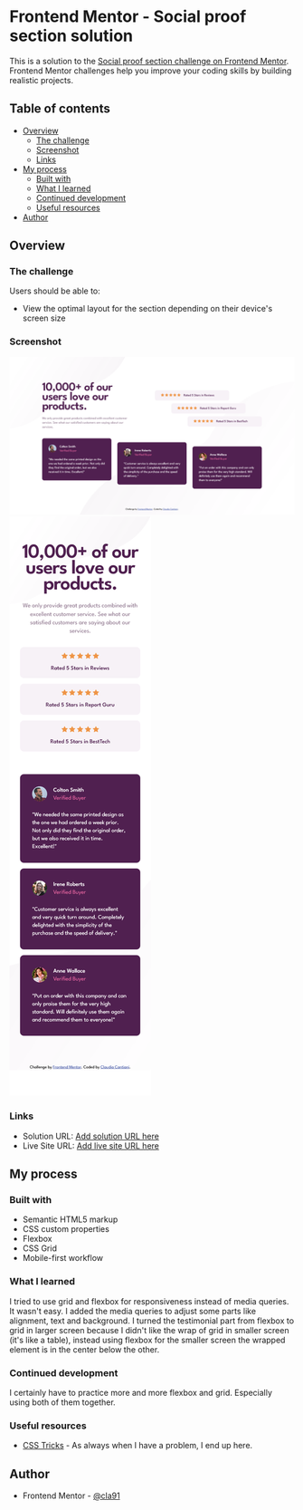 # Frontend Mentor - Social proof section solution

This is a solution to the [Social proof section challenge on Frontend Mentor](https://www.frontendmentor.io/challenges/social-proof-section-6e0qTv_bA). Frontend Mentor challenges help you improve your coding skills by building realistic projects.

## Table of contents

- [Overview](#overview)
  - [The challenge](#the-challenge)
  - [Screenshot](#screenshot)
  - [Links](#links)
- [My process](#my-process)
  - [Built with](#built-with)
  - [What I learned](#what-i-learned)
  - [Continued development](#continued-development)
  - [Useful resources](#useful-resources)
- [Author](#author)



## Overview

### The challenge

Users should be able to:

- View the optimal layout for the section depending on their device's screen size

### Screenshot

![](./screenshot-desktop.png)
![](./screenshot-mobile.png)

### Links

- Solution URL: [Add solution URL here](https://your-solution-url.com)
- Live Site URL: [Add live site URL here](https://cla91.github.io/social-proof-section-master/)

## My process

### Built with

- Semantic HTML5 markup
- CSS custom properties
- Flexbox
- CSS Grid
- Mobile-first workflow

### What I learned

I tried to use grid and flexbox for responsiveness instead of media queries. It wasn't easy.
I added the media queries to adjust some parts like alignment, text and background.
I turned the testimonial part from flexbox to grid in larger screen because I didn't like the wrap of grid in smaller screen (it's like a table), instead using flexbox for the smaller screen the wrapped element is in the center below the other.

### Continued development

I certainly have to practice more and more flexbox and grid. Especially using both of them together.


### Useful resources

- [CSS Tricks](https://css-tricks.com/) - As always when I have a problem, I end up here.

## Author

- Frontend Mentor - [@cla91](https://www.frontendmentor.io/profile/cla91)
